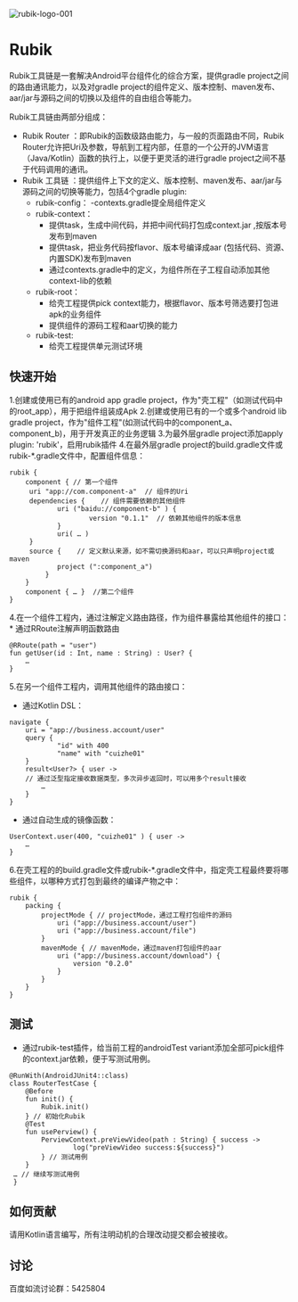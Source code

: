 ![rubik-logo-001](https://user-images.githubusercontent.com/7745189/174275733-ff1ec56e-82ea-4c3b-86de-b2b07d258842.jpeg)
# Rubik
Rubik工具链是一套解决Android平台组件化的综合方案，提供gradle project之间的路由通讯能力，以及对gradle project的组件定义、版本控制、maven发布、aar/jar与源码之间的切换以及组件的自由组合等能力。

Rubik工具链由两部分组成：
* Rubik Router ：即Rubik的函数级路由能力，与一般的页面路由不同，Rubik Router允许把Uri及参数，导航到工程内部，任意的一个公开的JVM语言（Java/Kotlin）函数的执行上，以便于更灵活的进行gradle project之间不基于代码调用的通讯。
* Rubik 工具链 ：提供组件上下文的定义、版本控制、maven发布、aar/jar与源码之间的切换等能力，包括4个gradle plugin:
    + rubik-config：
        -contexts.gradle提全局组件定义
    + rubik-context：
        - 提供task，生成中间代码，并把中间代码打包成context.jar ,按版本号发布到maven
        - 提供task，把业务代码按flavor、版本号编译成aar (包括代码、资源、内置SDK)发布到maven
        - 通过contexts.gradle中的定义，为组件所在子工程自动添加其他context-lib的依赖
    + rubik-root：
        - 给壳工程提供pick context能力，根据flavor、版本号筛选要打包进apk的业务组件
        - 提供组件的源码工程和aar切换的能力
    + rubik-test:
        - 给壳工程提供单元测试环境
        
## 快速开始
1.创建或使用已有的android app gradle project，作为"壳工程"（如测试代码中的root_app），用于把组件组装成Apk
2.创建或使用已有的一个或多个android lib gradle project，作为"组件工程"(如测试代码中的component_a、component_b)，用于开发真正的业务逻辑
3.为最外层gradle project添加apply plugin: 'rubik'，启用rubik插件
4.在最外层gradle project的build.gradle文件或rubik-*.gradle文件中，配置组件信息：
```
rubik {
    component { // 第一个组件
	 uri "app://com.component-a"  // 组件的Uri
	 dependencies {    // 组件需要依赖的其他组件
            uri ("baidu://component-b" ) { 
                    version "0.1.1"  // 依赖其他组件的版本信息
            }
            uri( … ) 
	 }
	 source {    // 定义默认来源，如不需切换源码和aar，可以只声明project或maven
            project (":component_a") 
         }
    }
    component { … }  //第二个组件
} 
```
4.在一个组件工程内，通过注解定义路由路径，作为组件暴露给其他组件的接口：
    * 通过RRoute注解声明函数路由
```
@RRoute(path = "user") 
fun getUser(id : Int, name : String) : User? { 
    …
}
```
5.在另一个组件工程内，调用其他组件的路由接口：
   * 通过Kotlin DSL：
```
navigate {
	uri = "app://business.account/user"
	query {
	        "id" with 400
	        "name" with "cuizhe01" 
	}
    result<User?> { user -> 
    // 通过泛型指定接收数据类型，多次异步返回时，可以用多个result接收
        …
    }
} 
```
   
   * 通过自动生成的镜像函数：
```
UserContext.user(400, "cuizhe01" ) { user ->
    …
}
```
6.在壳工程的的build.gradle文件或rubik-*.gradle文件中，指定壳工程最终要将哪些组件，以哪种方式打包到最终的编译产物之中：
```
rubik {	
    packing {
        projectMode { // projectMode，通过工程打包组件的源码
            uri ("app://business.account/user")
            uri ("app://business.account/file")
        }
        mavenMode { // mavenMode，通过maven打包组件的aar
            uri ("app://business.account/download") {
                version "0.2.0" 
            }
        }
    }
} 
```
## 测试
* 通过rubik-test插件，给当前工程的androidTest variant添加全部可pick组件的context.jar依赖，便于写测试用例。
```
@RunWith(AndroidJUnit4::class)
class RouterTestCase {
    @Before
    fun init() {
        Rubik.init()
    } // 初始化Rubik
    @Test
    fun usePerview() {
        PerviewContext.preViewVideo(path : String) { success ->
                log("preViewVideo success:${success}")
        } // 测试用例
    }
 … // 继续写测试用例
 }

```

## 如何贡献
请用Kotlin语言编写，所有注明动机的合理改动提交都会被接收。


## 讨论
百度如流讨论群：5425804
